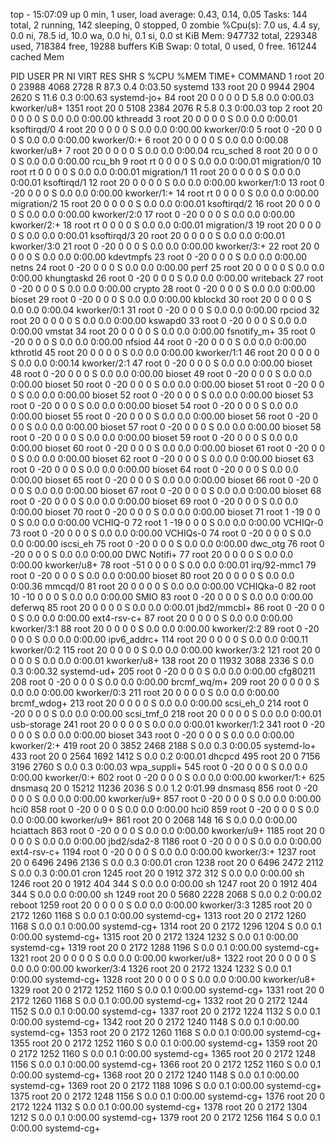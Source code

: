 top - 15:07:09 up 0 min,  1 user,  load average: 0.43, 0.14, 0.05
Tasks: 144 total,   2 running, 142 sleeping,   0 stopped,   0 zombie
%Cpu(s):  7.0 us,  4.4 sy,  0.0 ni, 78.5 id, 10.0 wa,  0.0 hi,  0.1 si,  0.0 st
KiB Mem:    947732 total,   229348 used,   718384 free,    19288 buffers
KiB Swap:        0 total,        0 used,        0 free.   161244 cached Mem

  PID USER      PR  NI    VIRT    RES    SHR S  %CPU %MEM     TIME+ COMMAND
    1 root      20   0   23988   4068   2728 R  87.3  0.4   0:03.50 systemd
  133 root      20   0    9944   2904   2620 S  11.6  0.3   0:00.63 systemd-jo+
   84 root      20   0       0      0      0 D   5.8  0.0   0:00.03 kworker/u8+
 1351 root      20   0    5108   2384   2076 R   5.8  0.3   0:00.03 top
    2 root      20   0       0      0      0 S   0.0  0.0   0:00.00 kthreadd
    3 root      20   0       0      0      0 S   0.0  0.0   0:00.01 ksoftirqd/0
    4 root      20   0       0      0      0 S   0.0  0.0   0:00.00 kworker/0:0
    5 root       0 -20       0      0      0 S   0.0  0.0   0:00.00 kworker/0:+
    6 root      20   0       0      0      0 S   0.0  0.0   0:00.08 kworker/u8+
    7 root      20   0       0      0      0 S   0.0  0.0   0:00.04 rcu_sched
    8 root      20   0       0      0      0 S   0.0  0.0   0:00.00 rcu_bh
    9 root      rt   0       0      0      0 S   0.0  0.0   0:00.01 migration/0
   10 root      rt   0       0      0      0 S   0.0  0.0   0:00.01 migration/1
   11 root      20   0       0      0      0 S   0.0  0.0   0:00.01 ksoftirqd/1
   12 root      20   0       0      0      0 S   0.0  0.0   0:00.00 kworker/1:0
   13 root       0 -20       0      0      0 S   0.0  0.0   0:00.00 kworker/1:+
   14 root      rt   0       0      0      0 S   0.0  0.0   0:00.00 migration/2
   15 root      20   0       0      0      0 S   0.0  0.0   0:00.01 ksoftirqd/2
   16 root      20   0       0      0      0 S   0.0  0.0   0:00.00 kworker/2:0
   17 root       0 -20       0      0      0 S   0.0  0.0   0:00.00 kworker/2:+
   18 root      rt   0       0      0      0 S   0.0  0.0   0:00.01 migration/3
   19 root      20   0       0      0      0 S   0.0  0.0   0:00.01 ksoftirqd/3
   20 root      20   0       0      0      0 S   0.0  0.0   0:00.01 kworker/3:0
   21 root       0 -20       0      0      0 S   0.0  0.0   0:00.00 kworker/3:+
   22 root      20   0       0      0      0 S   0.0  0.0   0:00.00 kdevtmpfs
   23 root       0 -20       0      0      0 S   0.0  0.0   0:00.00 netns
   24 root       0 -20       0      0      0 S   0.0  0.0   0:00.00 perf
   25 root      20   0       0      0      0 S   0.0  0.0   0:00.00 khungtaskd
   26 root       0 -20       0      0      0 S   0.0  0.0   0:00.00 writeback
   27 root       0 -20       0      0      0 S   0.0  0.0   0:00.00 crypto
   28 root       0 -20       0      0      0 S   0.0  0.0   0:00.00 bioset
   29 root       0 -20       0      0      0 S   0.0  0.0   0:00.00 kblockd
   30 root      20   0       0      0      0 S   0.0  0.0   0:00.04 kworker/0:1
   31 root       0 -20       0      0      0 S   0.0  0.0   0:00.00 rpciod
   32 root      20   0       0      0      0 S   0.0  0.0   0:00.00 kswapd0
   33 root       0 -20       0      0      0 S   0.0  0.0   0:00.00 vmstat
   34 root      20   0       0      0      0 S   0.0  0.0   0:00.00 fsnotify_m+
   35 root       0 -20       0      0      0 S   0.0  0.0   0:00.00 nfsiod
   44 root       0 -20       0      0      0 S   0.0  0.0   0:00.00 kthrotld
   45 root      20   0       0      0      0 S   0.0  0.0   0:00.00 kworker/1:1
   46 root      20   0       0      0      0 S   0.0  0.0   0:00.14 kworker/2:1
   47 root       0 -20       0      0      0 S   0.0  0.0   0:00.00 bioset
   48 root       0 -20       0      0      0 S   0.0  0.0   0:00.00 bioset
   49 root       0 -20       0      0      0 S   0.0  0.0   0:00.00 bioset
   50 root       0 -20       0      0      0 S   0.0  0.0   0:00.00 bioset
   51 root       0 -20       0      0      0 S   0.0  0.0   0:00.00 bioset
   52 root       0 -20       0      0      0 S   0.0  0.0   0:00.00 bioset
   53 root       0 -20       0      0      0 S   0.0  0.0   0:00.00 bioset
   54 root       0 -20       0      0      0 S   0.0  0.0   0:00.00 bioset
   55 root       0 -20       0      0      0 S   0.0  0.0   0:00.00 bioset
   56 root       0 -20       0      0      0 S   0.0  0.0   0:00.00 bioset
   57 root       0 -20       0      0      0 S   0.0  0.0   0:00.00 bioset
   58 root       0 -20       0      0      0 S   0.0  0.0   0:00.00 bioset
   59 root       0 -20       0      0      0 S   0.0  0.0   0:00.00 bioset
   60 root       0 -20       0      0      0 S   0.0  0.0   0:00.00 bioset
   61 root       0 -20       0      0      0 S   0.0  0.0   0:00.00 bioset
   62 root       0 -20       0      0      0 S   0.0  0.0   0:00.00 bioset
   63 root       0 -20       0      0      0 S   0.0  0.0   0:00.00 bioset
   64 root       0 -20       0      0      0 S   0.0  0.0   0:00.00 bioset
   65 root       0 -20       0      0      0 S   0.0  0.0   0:00.00 bioset
   66 root       0 -20       0      0      0 S   0.0  0.0   0:00.00 bioset
   67 root       0 -20       0      0      0 S   0.0  0.0   0:00.00 bioset
   68 root       0 -20       0      0      0 S   0.0  0.0   0:00.00 bioset
   69 root       0 -20       0      0      0 S   0.0  0.0   0:00.00 bioset
   70 root       0 -20       0      0      0 S   0.0  0.0   0:00.00 bioset
   71 root       1 -19       0      0      0 S   0.0  0.0   0:00.00 VCHIQ-0
   72 root       1 -19       0      0      0 S   0.0  0.0   0:00.00 VCHIQr-0
   73 root       0 -20       0      0      0 S   0.0  0.0   0:00.00 VCHIQs-0
   74 root       0 -20       0      0      0 S   0.0  0.0   0:00.00 iscsi_eh
   75 root       0 -20       0      0      0 S   0.0  0.0   0:00.00 dwc_otg
   76 root       0 -20       0      0      0 S   0.0  0.0   0:00.00 DWC Notifi+
   77 root      20   0       0      0      0 S   0.0  0.0   0:00.00 kworker/u8+
   78 root     -51   0       0      0      0 S   0.0  0.0   0:00.01 irq/92-mmc1
   79 root       0 -20       0      0      0 S   0.0  0.0   0:00.00 bioset
   80 root      20   0       0      0      0 S   0.0  0.0   0:00.36 mmcqd/0
   81 root      20   0       0      0      0 S   0.0  0.0   0:00.00 VCHIQka-0
   82 root      10 -10       0      0      0 S   0.0  0.0   0:00.00 SMIO
   83 root       0 -20       0      0      0 S   0.0  0.0   0:00.00 deferwq
   85 root      20   0       0      0      0 S   0.0  0.0   0:00.01 jbd2/mmcbl+
   86 root       0 -20       0      0      0 S   0.0  0.0   0:00.00 ext4-rsv-c+
   87 root      20   0       0      0      0 S   0.0  0.0   0:00.00 kworker/3:1
   88 root      20   0       0      0      0 S   0.0  0.0   0:00.00 kworker/2:2
   89 root       0 -20       0      0      0 S   0.0  0.0   0:00.00 ipv6_addrc+
  114 root      20   0       0      0      0 S   0.0  0.0   0:00.11 kworker/0:2
  115 root      20   0       0      0      0 S   0.0  0.0   0:00.00 kworker/3:2
  121 root      20   0       0      0      0 S   0.0  0.0   0:00.01 kworker/u8+
  138 root      20   0   11932   3088   2336 S   0.0  0.3   0:00.32 systemd-ud+
  205 root       0 -20       0      0      0 S   0.0  0.0   0:00.00 cfg80211
  208 root       0 -20       0      0      0 S   0.0  0.0   0:00.00 brcmf_wq/m+
  209 root      20   0       0      0      0 S   0.0  0.0   0:00.00 kworker/0:3
  211 root      20   0       0      0      0 S   0.0  0.0   0:00.00 brcmf_wdog+
  213 root      20   0       0      0      0 S   0.0  0.0   0:00.00 scsi_eh_0
  214 root       0 -20       0      0      0 S   0.0  0.0   0:00.00 scsi_tmf_0
  218 root      20   0       0      0      0 S   0.0  0.0   0:00.01 usb-storage
  241 root      20   0       0      0      0 S   0.0  0.0   0:00.01 kworker/1:2
  341 root       0 -20       0      0      0 S   0.0  0.0   0:00.00 bioset
  343 root       0 -20       0      0      0 S   0.0  0.0   0:00.00 kworker/2:+
  419 root      20   0    3852   2468   2188 S   0.0  0.3   0:00.05 systemd-lo+
  433 root      20   0    2564   1692   1412 S   0.0  0.2   0:00.01 dhcpcd
  495 root      20   0    7156   3196   2760 S   0.0  0.3   0:00.03 wpa_suppli+
  545 root       0 -20       0      0      0 S   0.0  0.0   0:00.00 kworker/0:+
  602 root       0 -20       0      0      0 S   0.0  0.0   0:00.00 kworker/1:+
  625 dnsmasq   20   0   15212  11236   2036 S   0.0  1.2   0:01.99 dnsmasq
  856 root       0 -20       0      0      0 S   0.0  0.0   0:00.00 kworker/u9+
  857 root       0 -20       0      0      0 S   0.0  0.0   0:00.00 hci0
  858 root       0 -20       0      0      0 S   0.0  0.0   0:00.00 hci0
  859 root       0 -20       0      0      0 S   0.0  0.0   0:00.00 kworker/u9+
  861 root      20   0    2068    148     16 S   0.0  0.0   0:00.00 hciattach
  863 root       0 -20       0      0      0 S   0.0  0.0   0:00.00 kworker/u9+
 1185 root      20   0       0      0      0 S   0.0  0.0   0:00.00 jbd2/sda2-8
 1186 root       0 -20       0      0      0 S   0.0  0.0   0:00.00 ext4-rsv-c+
 1194 root       0 -20       0      0      0 S   0.0  0.0   0:00.00 kworker/3:+
 1237 root      20   0    6496   2496   2136 S   0.0  0.3   0:00.01 cron
 1238 root      20   0    6496   2472   2112 S   0.0  0.3   0:00.01 cron
 1245 root      20   0    1912    372    312 S   0.0  0.0   0:00.00 sh
 1246 root      20   0    1912    404    344 S   0.0  0.0   0:00.00 sh
 1247 root      20   0    1912    404    344 S   0.0  0.0   0:00.00 sh
 1249 root      20   0    5680   2228   2068 S   0.0  0.2   0:00.02 reboot
 1259 root      20   0       0      0      0 S   0.0  0.0   0:00.00 kworker/3:3
 1285 root      20   0    2172   1260   1168 S   0.0  0.1   0:00.00 systemd-cg+
 1313 root      20   0    2172   1260   1168 S   0.0  0.1   0:00.00 systemd-cg+
 1314 root      20   0    2172   1296   1204 S   0.0  0.1   0:00.00 systemd-cg+
 1315 root      20   0    2172   1324   1232 S   0.0  0.1   0:00.00 systemd-cg+
 1319 root      20   0    2172   1288   1196 S   0.0  0.1   0:00.00 systemd-cg+
 1321 root      20   0       0      0      0 S   0.0  0.0   0:00.00 kworker/u8+
 1322 root      20   0       0      0      0 S   0.0  0.0   0:00.00 kworker/3:4
 1326 root      20   0    2172   1324   1232 S   0.0  0.1   0:00.00 systemd-cg+
 1328 root      20   0       0      0      0 S   0.0  0.0   0:00.00 kworker/u8+
 1329 root      20   0    2172   1252   1160 S   0.0  0.1   0:00.00 systemd-cg+
 1331 root      20   0    2172   1260   1168 S   0.0  0.1   0:00.00 systemd-cg+
 1332 root      20   0    2172   1244   1152 S   0.0  0.1   0:00.00 systemd-cg+
 1337 root      20   0    2172   1224   1132 S   0.0  0.1   0:00.00 systemd-cg+
 1342 root      20   0    2172   1240   1148 S   0.0  0.1   0:00.00 systemd-cg+
 1353 root      20   0    2172   1260   1168 S   0.0  0.1   0:00.00 systemd-cg+
 1355 root      20   0    2172   1252   1160 S   0.0  0.1   0:00.00 systemd-cg+
 1359 root      20   0    2172   1252   1160 S   0.0  0.1   0:00.00 systemd-cg+
 1365 root      20   0    2172   1248   1156 S   0.0  0.1   0:00.00 systemd-cg+
 1366 root      20   0    2172   1252   1160 S   0.0  0.1   0:00.00 systemd-cg+
 1368 root      20   0    2172   1240   1148 S   0.0  0.1   0:00.00 systemd-cg+
 1369 root      20   0    2172   1188   1096 S   0.0  0.1   0:00.00 systemd-cg+
 1375 root      20   0    2172   1248   1156 S   0.0  0.1   0:00.00 systemd-cg+
 1376 root      20   0    2172   1224   1132 S   0.0  0.1   0:00.00 systemd-cg+
 1378 root      20   0    2172   1304   1212 S   0.0  0.1   0:00.00 systemd-cg+
 1379 root      20   0    2172   1256   1164 S   0.0  0.1   0:00.00 systemd-cg+
